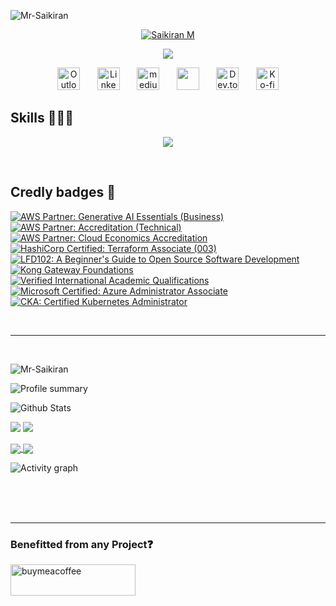 
<p align="left"> <img src="https://komarev.com/ghpvc/?username=Mr-Saikiran&label=Profile%20views&color=red&style=plastic&base=10641" alt="Mr-Saikiran" /> </p>

<!-- <span style="color: #F78756; text-align: center; font-family: fira code; font-size: 2em">Hi, I'm Saikiran</span> -->
<p align="center">
  <a href="https://Mr-Saikiran.github.io">
    <img src="https://i.imgur.com/U9Z4GYw.png" alt="Saikiran M" /></a>
</p>

<p align="center">
  <!-- Typing SVG by DenverCoder1 - https://github.com/DenverCoder1/readme-typing-svg -->
  <a href="https://github.com/DenverCoder1/readme-typing-svg">
    <img src="https://readme-typing-svg.demolab.com?font=Fira+Code&pause=1000&color=F78756&center=true&random=false&width=435&lines=Cloud+%26+DevSecOps+Specialist;10%2B+years+Technology+Experience;Ask+me+about+DevOps%2C+AWS+%26+Python&size=22" /></a>
</p>

<!-- Social icons section -->
<p align="center">
  <a href="mailto:Saikiran.M@outlook.in"><img width="36px" alt="Outlook" title="Email" src="https://i.imgur.com/KVdyeYK.png"/></a>
  &#8287;&#8287;&#8287;&#8287;&#8287;
  <a href="https://www.linkedin.com/in/m-saikiran/"><img width="36px" alt="LinkedIn" title="LinkedIn" src="https://i.imgur.com/yRpa1dQ.png"/></a>
  &#8287;&#8287;&#8287;&#8287;&#8287;
  <a href="https://medium.com/@saikiran_m"><img width="36px" alt="medium" title="medium" src="https://i.imgur.com/nALkHQW.png"/></a>
  &#8287;&#8287;&#8287;&#8287;&#8287;
  <a href="https://discord.gg/@saikiran" alt="Discord" title="Discord Server"><img width="36px" src="https://i.imgur.com/OViZO8J.png"/></a>
  &#8287;&#8287;&#8287;&#8287;&#8287;
  <a href="https://dev.to/saikiran_m"><img width="36x" alt="Dev.to" title="Dev.to" src="https://i.imgur.com/xMqSkYm.png"></a>
  &#8287;&#8287;&#8287;&#8287;&#8287;
  <a href="https://ko-fi.com/saikiran"><img width="36px" alt="Ko-fi" title="Buy me a coffee" src="https://i.imgur.com/PpLeD3K.png"/></a>
</p>


<h2 align="left">Skills 👨🏼‍💻</h2>


<p align="center">
  <!-- <a href = "#"> -->
    <img src="https://simpleskill.icons.workers.dev/svg?i=ansible,terraform,saltproject,amazonaws,microsoftazure,azuredevops,googlecloud,docker,kubernetes,helm,istio,consul,githubactions,gitlab,jenkins,backstage,bitbucket,spinnaker,jfrog,sonarqube,vault,owasp,dependencycheck,apachekafka,apachedruid,mongodb,mysql,redis,microsoftsqlserver,postgresql,elasticstack,graylog,grafana,prometheus,datadog,sumologic,jaeger,opsgenie,python,pytest,go,gnubash,apachegroovy,powershell,jira,confluence,trello,readthedocs&perline=12"/>
  <!-- </a> -->

<!-- <p align="left">
<div id="hoverText">
<span title="AWS"><img src="https://cdn.jsdelivr.net/gh/devicons/devicon/icons/amazonwebservices/amazonwebservices-original.svg" alt="AWS" width="30" height="30"/></span>
<span title="Azure"><img src="https://cdn.jsdelivr.net/gh/devicons/devicon/icons/azure/azure-original.svg" alt="Azure" width="30" height="30" /> </span>
<span title="Terraform"><img src="https://cdn.jsdelivr.net/gh/devicons/devicon/icons/terraform/terraform-original.svg" alt="Terraform" width="30" height="30" /></span>
<span title="Docker"> <img src="https://cdn.jsdelivr.net/gh/devicons/devicon/icons/docker/docker-original.svg" alt="Docker" width="30" height="30" /></span>
<span title="Python"><img src="https://cdn.jsdelivr.net/gh/devicons/devicon/icons/python/python-original.svg" alt="Python" width="30" height="30" /></span>
<span title="Ansible"><img src="https://cdn.jsdelivr.net/gh/devicons/devicon/icons/ansible/ansible-original.svg" alt="Ansible" width="30" height="30" /></span>
<span title="Bash"><img src="https://cdn.jsdelivr.net/gh/devicons/devicon/icons/bash/bash-original.svg" alt="Bash" width="30" height="30"/> </span>
<span title="Kubernetes"> <img src="https://cdn.jsdelivr.net/gh/devicons/devicon/icons/kubernetes/kubernetes-plain.svg" alt="Kubernetes" width="30" height="30" /></span>
<span title="Gitlab"><img src="https://cdn.jsdelivr.net/gh/devicons/devicon/icons/gitlab/gitlab-original.svg" alt="Gitlab" width="30" height="30" /></span>
<span title="ElasticSearch"><img src="https://www.vectorlogo.zone/logos/elastic/elastic-icon.svg" alt="Elasticsearch" width="30" height="30"/></span>
<span title="Jenkins"><img src="https://cdn.jsdelivr.net/gh/devicons/devicon/icons/jenkins/jenkins-original.svg" alt="Jenkins" width="30" height="30" /></span>
<span title="Bitbucket"><img src="https://cdn.jsdelivr.net/gh/devicons/devicon/icons/bitbucket/bitbucket-original.svg" alt="Bitbucket" width="30" height="30" /></span>
<span title="Linux"><img src="https://cdn.jsdelivr.net/gh/devicons/devicon/icons/linux/linux-original.svg" alt="Linux" width="30" height="30" /></span>
<span title="MySQL"><img src="https://cdn.jsdelivr.net/gh/devicons/devicon/icons/mysql/mysql-original.svg" alt="MySQL" width="30" height="30" /></span>
<span title="MongoDB"><img src="https://cdn.jsdelivr.net/gh/devicons/devicon/icons/mongodb/mongodb-original.svg" alt="MongoDB" width="30" height="30" /></span>
<span title="Php"><img src="https://cdn.jsdelivr.net/gh/devicons/devicon/icons/php/php-original.svg" alt="Php" width="30" height="30" /></span>
<span title="Redis"><img src="https://cdn.jsdelivr.net/gh/devicons/devicon/icons/redis/redis-original.svg" alt="redis" width="30" height="30" /></span>
<span title="Tomcat"><img src="https://cdn.jsdelivr.net/gh/devicons/devicon/icons/tomcat/tomcat-original.svg" alt="Tomcat" width="30" height="30" /></span>
<span title="Vagrant"><img src="https://cdn.jsdelivr.net/gh/devicons/devicon/icons/vagrant/vagrant-original.svg" alt="Vagrant" width="30" height="30" /></span>
<span title="Pytest"><img src="https://cdn.jsdelivr.net/gh/devicons/devicon/icons/pytest/pytest-original.svg" alt="Pytest" width="30" height="30" /></span>
<span title="ArgoCD"><img src="https://cdn.jsdelivr.net/gh/devicons/devicon/icons/argocd/argocd-original.svg" alt="ArgoCD" width="30" height="30" /></span>
<span title="Prometheus"><img src="https://cdn.jsdelivr.net/gh/devicons/devicon/icons/prometheus/prometheus-original.svg" alt="Prometheus" width="30" height="30" /></span>
<span title="Grafana"><img src="https://cdn.jsdelivr.net/gh/devicons/devicon/icons/grafana/grafana-original.svg" alt="Grafana" width="30" height="30" /></span>
<span title="PostgreSQL"><img src="https://cdn.jsdelivr.net/gh/devicons/devicon/icons/postgresql/postgresql-original.svg" alt="PostgreSQL" width="30" height="30" /></span>
<span title="Apache"><img src="https://cdn.jsdelivr.net/gh/devicons/devicon/icons/apache/apache-original.svg" alt="Apache" width="30" height="30" /></span>
<span title="Nginx"><img src="https://cdn.jsdelivr.net/gh/devicons/devicon/icons/nginx/nginx-original.svg" alt="Nginx" width="30" height="30" /></span>
<span title="GO"><img src="https://cdn.jsdelivr.net/gh/devicons/devicon/icons/go/go-original.svg" alt="GO" width="30" height="30" /></span>
</div>  -->
</p>

<br />

## Credly badges 🏅
<!--START_SECTION:badges-->
[![AWS Partner: Generative AI Essentials (Business)](https://images.credly.com/size/110x110/images/ae1844f8-833d-4241-b026-dd6cc50319d1/image.png)](http://www.credly.com/badges/6c95ae68-ef3d-4b38-9f53-8add346ca1a6 "AWS Partner: Generative AI Essentials (Business)")
[![AWS Partner: Accreditation (Technical)](https://images.credly.com/size/110x110/images/81f903ed-c3a1-4f4b-afcd-e03331a5b12c/image.png)](http://www.credly.com/badges/aabd30d5-7bab-4f82-888c-9bf81ed9dbc3 "AWS Partner: Accreditation (Technical)")
[![AWS Partner: Cloud Economics Accreditation](https://images.credly.com/size/110x110/images/ee35f7c5-696e-47ca-895c-960dfba108b3/image.png)](http://www.credly.com/badges/df21c04e-0fd3-4a85-bb50-d8cc237af792 "AWS Partner: Cloud Economics Accreditation")
[![HashiCorp Certified: Terraform Associate (003)](https://images.credly.com/size/110x110/images/85b9cfc4-257a-4742-878c-4f7ab4a2631b/image.png)](http://www.credly.com/badges/065473ab-bbd5-43a5-b3f2-409c170ff5e8 "HashiCorp Certified: Terraform Associate (003)")
[![LFD102: A Beginner's Guide to Open Source Software Development](https://images.credly.com/size/110x110/images/8d609bdc-7aea-480d-9fc8-78485af20828/LF_logobadge.png)](http://www.credly.com/badges/8b68b824-b56c-4b8a-9107-2a6290c56351 "LFD102: A Beginner's Guide to Open Source Software Development")
[![Kong Gateway Foundations](https://images.credly.com/size/110x110/images/f3de2561-27e7-4b48-a2c1-223f821318f2/image.png)](http://www.credly.com/badges/edef665b-29ce-4e23-a420-0f62ee61a64d "Kong Gateway Foundations")
[![Verified International Academic Qualifications](https://images.credly.com/size/110x110/images/4c93fc45-c2dd-42fd-a33b-712c81385acd/eb3f7b3afd337cf0eca6d7eca5a4fac0.png)](http://www.credly.com/badges/eaf9b5c9-a233-4c03-94c0-00f3fb278f88 "Verified International Academic Qualifications")
[![Microsoft Certified: Azure Administrator Associate](https://images.credly.com/size/110x110/images/336eebfc-0ac3-4553-9a67-b402f491f185/azure-administrator-associate-600x600.png)](http://www.credly.com/badges/115dbb1c-9fb1-47bb-a470-6767911194bf "Microsoft Certified: Azure Administrator Associate")
[![CKA: Certified Kubernetes Administrator](https://images.credly.com/size/110x110/images/8b8ed108-e77d-4396-ac59-2504583b9d54/cka_from_cncfsite__281_29.png)](http://www.credly.com/badges/12d4e429-480a-4375-aef1-858ac1479a13 "CKA: Certified Kubernetes Administrator")
<!--END_SECTION:badges-->

<br />

***

<br />


<p align="left"> <img src="https://github-profile-trophy.vercel.app/?username=Mr-Saikiran&title=Stars,Repositories,Reviews,Issues,Experience,PullRequest,Commits&theme=juicyfresh" alt="Mr-Saikiran" /> </p>

![Profile summary](http://github-profile-summary-cards.vercel.app/api/cards/profile-details?username=Mr-Saikiran&theme=codeSTACKr)


![Github Stats](https://github-readme-stats-mr-saikiran.vercel.app/api?username=Mr-Saikiran&rank_icon=github&theme=codeSTACKr&show=prs_merged,prs_merged_percentage,reviews&show_icons=true&include_all_commits=false&custom_title=Github-Stats&card_width=800)

<p align="left">
<img src="https://github-readme-stats-mr-saikiran.vercel.app/api/top-langs/?username=Mr-Saikiran&size_weight=0&count_weight=1&theme=tokyonight&hide=html,ruby&layout=compact" />
<img src="https://streak-stats.demolab.com?user=Mr-Saikiran&theme=burnt-neon&hide_border=true&date_format=j%2Fn%5B%2FY%5D&mode=weekly&theme=codestackr&card_width=500" />
</p>

<a href="https://github.com/Mr-Saikiran/Reusable-GHA">
  <img align="center" src="https://github-readme-stats-mr-saikiran.vercel.app/api/pin/?username=Mr-Saikiran&repo=Reusable-GHA&theme=algolia" />
</a>
<a href="https://github.com/Mr-Saikiran/terraspace">
  <img align="center" src="https://github-readme-stats-mr-saikiran.vercel.app/api/pin/?username=Mr-Saikiran&repo=terraspace&theme=algolia" />
</a>
<!-- <a href="https://github.com/Mr-Saikiran/awspy">
  <img align="center" src="https://github-readme-stats-mr-saikiran.vercel.app/api/pin/?username=Mr-Saikiran&repo=awspy&theme=algolia" />
</a>
<a href="https://github.com/Mr-Saikiran/API-Gateway-Automation">
  <img align="center" src="https://github-readme-stats-mr-saikiran.vercel.app/api/pin/?username=Mr-Saikiran&repo=API-Gateway-Automation&theme=algolia" />
</a> -->

<br />

![Activity graph](https://activity-graph-mr-saikiran.vercel.app/graph?username=Mr-Saikiran&theme=monokai&custom_title=This-Month%27s-Activity-graph&height=450&area=true)

<!-- [![Hits](https://hits.seeyoufarm.com/api/count/incr/badge.svg?url=https%3A%2F%2Fgithub.com%2FMr-Saikiran%2Fhit-counter&count_bg=%2379C83D&title_bg=%23555555&icon=firefoxbrowser.svg&icon_color=%230CDE6E&title=hits&edge_flat=false)](https://hits.seeyoufarm.com) -->

<br />

<!-- ![github contribution grid snake animation](https://raw.githubusercontent.com/Mr-Saikiran/Mr-Saikiran.github.io/output/github-contribution-grid-snake-dark.svg#gh-dark-mode-only)
![github contribution grid snake animation](https://raw.githubusercontent.com/Mr-Saikiran/Mr-Saikiran.github.io/output/github-contribution-grid-snake.svg#gh-light-mode-only) -->

<br />
<br />

***

<h3 align="left">Benefitted from any Project❓</h3>
<p><a href="https://www.buymeacoffee.com/Saikiran.M"> <img align="left" src="https://cdn.buymeacoffee.com/buttons/v2/default-yellow.png" height="50" width="200" alt="buymeacoffee" /></a></p>
